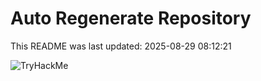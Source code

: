 # Auto Regenerate Repository

This README was last updated: 2025-08-29 08:12:21

 ![TryHackMe](https://tryhackme.com/badge/533634)